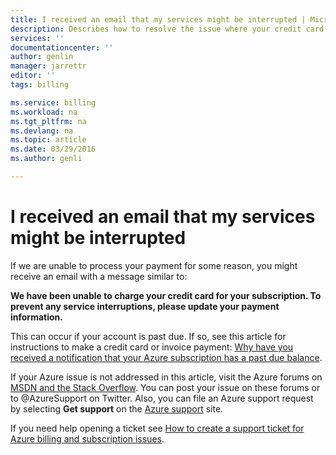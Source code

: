 ```yaml
---
title: I received an email that my services might be interrupted | Microsoft Azure
description: Describes how to resolve the issue where your credit card cannot be charged for your subscription
services: ''
documentationcenter: ''
author: genlin
manager: jarrettr
editor: ''
tags: billing

ms.service: billing
ms.workload: na
ms.tgt_pltfrm: na
ms.devlang: na
ms.topic: article
ms.date: 03/29/2016
ms.author: genli

---
```

# I received an email that my services might be interrupted
If we are unable to process your payment for some reason, you might receive an email with a message similar to:

**We have been unable to charge your credit card for your subscription. To prevent any service interruptions, please update your payment information.**

This can occur if your account is past due. If so, see this article for instructions to make a credit card or invoice payment:
[Why have you received a notification that your Azure subscription has a past due balance](billing-azure-subscription-past-due-balance.md).

If your Azure issue is not addressed in this article, visit the Azure forums on [MSDN and the Stack Overflow](https://azure.microsoft.com/support/forums/). You can post your issue on these forums or to @AzureSupport on Twitter. Also, you can file an Azure support request by selecting **Get support** on the [Azure support](https://azure.microsoft.com/support/options/) site.

If you need help opening a ticket see [How to create a support ticket for Azure billing and subscription issues](billing-how-to-create-billing-support-ticket.md).

